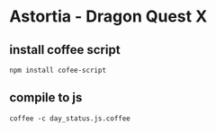 Astortia - Dragon Quest X
==========================

install coffee script
---------------------

    npm install cofee-script

compile to js
-------------

    coffee -c day_status.js.coffee
